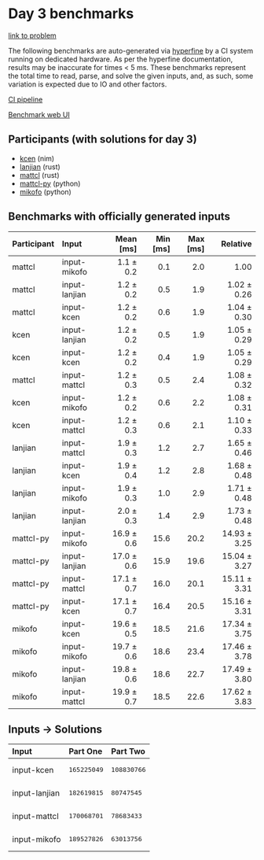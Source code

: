 # Day 3 benchmarks

[link to problem](https://adventofcode.com/2024/day/3)

The following benchmarks are auto-generated via
[hyperfine](https://github.com/sharkdp/hyperfine) by a CI system running on
dedicated hardware. As per the hyperfine documentation, results may be
inaccurate for times < 5 ms. These benchmarks represent the total time to read,
parse, and solve the given inputs, and, as such, some variation is expected due
to IO and other factors.

[CI pipeline](http://ci.papercode.net:8080/teams/main/pipelines/aoc2024)

[Benchmark web UI](https://aoc.ancalagon.black)


## Participants (with solutions for day 3)

- [kcen](https://github.com/kcen/aoc2024) (nim)
- [lanjian](https://github.com/lanjian/aoc-2024) (rust)
- [mattcl](https://github.com/mattcl/aoc2024) (rust)
- [mattcl-py](https://github.com/mattcl/aoc2024-py) (python)
- [mikofo](https://github.com/mikofo/aoc2024) (python)


## Benchmarks with officially generated inputs

| Participant | Input | Mean [ms] | Min [ms] | Max [ms] | Relative |
|:---|:---|---:|---:|---:|---:|
| mattcl | input-mikofo | 1.1 ± 0.2 | 0.1 | 2.0 | 1.00 |
| mattcl | input-lanjian | 1.2 ± 0.2 | 0.5 | 1.9 | 1.02 ± 0.26 |
| mattcl | input-kcen | 1.2 ± 0.2 | 0.6 | 1.9 | 1.04 ± 0.30 |
| kcen | input-lanjian | 1.2 ± 0.2 | 0.5 | 1.9 | 1.05 ± 0.29 |
| kcen | input-kcen | 1.2 ± 0.2 | 0.4 | 1.9 | 1.05 ± 0.29 |
| mattcl | input-mattcl | 1.2 ± 0.3 | 0.5 | 2.4 | 1.08 ± 0.32 |
| kcen | input-mikofo | 1.2 ± 0.2 | 0.6 | 2.2 | 1.08 ± 0.31 |
| kcen | input-mattcl | 1.2 ± 0.3 | 0.6 | 2.1 | 1.10 ± 0.33 |
| lanjian | input-mattcl | 1.9 ± 0.3 | 1.2 | 2.7 | 1.65 ± 0.46 |
| lanjian | input-kcen | 1.9 ± 0.4 | 1.2 | 2.8 | 1.68 ± 0.48 |
| lanjian | input-mikofo | 1.9 ± 0.3 | 1.0 | 2.9 | 1.71 ± 0.48 |
| lanjian | input-lanjian | 2.0 ± 0.3 | 1.4 | 2.9 | 1.73 ± 0.48 |
| mattcl-py | input-mikofo | 16.9 ± 0.6 | 15.6 | 20.2 | 14.93 ± 3.25 |
| mattcl-py | input-lanjian | 17.0 ± 0.6 | 15.9 | 19.6 | 15.04 ± 3.27 |
| mattcl-py | input-mattcl | 17.1 ± 0.7 | 16.0 | 20.1 | 15.11 ± 3.31 |
| mattcl-py | input-kcen | 17.1 ± 0.7 | 16.4 | 20.5 | 15.16 ± 3.31 |
| mikofo | input-kcen | 19.6 ± 0.5 | 18.5 | 21.6 | 17.34 ± 3.75 |
| mikofo | input-mikofo | 19.7 ± 0.6 | 18.6 | 23.4 | 17.46 ± 3.78 |
| mikofo | input-lanjian | 19.8 ± 0.6 | 18.6 | 22.7 | 17.49 ± 3.80 |
| mikofo | input-mattcl | 19.9 ± 0.7 | 18.5 | 22.6 | 17.62 ± 3.83 |


## Inputs -> Solutions

| Input | Part One | Part Two |
|:---|:---|:---|
|input-kcen|<pre>165225049</pre>|<pre>108830766</pre>|
|input-lanjian|<pre>182619815</pre>|<pre>80747545</pre>|
|input-mattcl|<pre>170068701</pre>|<pre>78683433</pre>|
|input-mikofo|<pre>189527826</pre>|<pre>63013756</pre>|